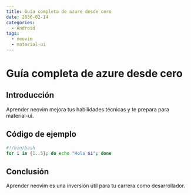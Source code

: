 ```yaml
---
title: Guía completa de azure desde cero
date: 2036-02-14
categories:
  - Android
tags:
  - neovim
  - material-ui
---
```


# Guía completa de azure desde cero

## Introducción

Aprender neovim mejora tus habilidades técnicas y te prepara para material-ui.

## Código de ejemplo

```bash
#!/bin/bash
for i in {1..5}; do echo "Hola $i"; done
```

## Conclusión

Aprender neovim es una inversión útil para tu carrera como desarrollador.